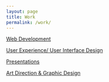 ```yaml
---
layout: page
title: Work
permalink: /work/
---
```



<a href="web/">Web Development</a>

<a href="ux/">User Experience/ User Interface Design</a>

<a href="presentations/">Presentations</a>

<a href="art/">Art Direction &amp; Graphic Design</a>
